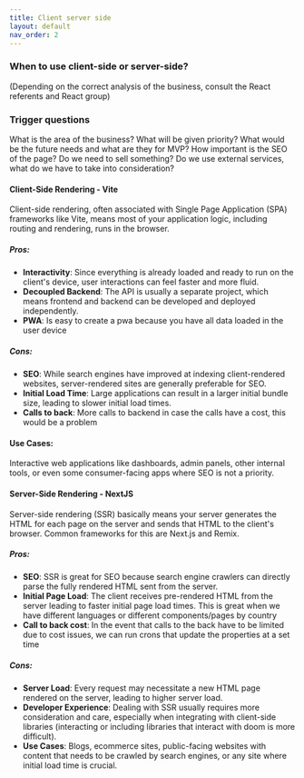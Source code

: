 ```yaml
---
title: Client server side
layout: default
nav_order: 2
---
```


### When to use client-side or server-side?

(Depending on the correct analysis of the business, consult the React referents and React group)

### Trigger questions

What is the area of the business?
What will be given priority?
What would be the future needs and what are they for MVP?
How important is the SEO of the page?
Do we need to sell something?
Do we use external services, what do we have to take into consideration?

#### Client-Side Rendering - Vite

Client-side rendering, often associated with Single Page Application (SPA) frameworks like Vite, means most of your application logic, including routing and rendering, runs in the browser.

##### Pros:

- **Interactivity**: Since everything is already loaded and ready to run on the client's device, user interactions can feel faster and more fluid.
- **Decoupled Backend**: The API is usually a separate project, which means frontend and backend can be developed and deployed independently.
- **PWA**: Is easy to create a pwa because you have all data loaded in the user device

##### Cons:

- **SEO**: While search engines have improved at indexing client-rendered websites, server-rendered sites are generally preferable for SEO.
- **Initial Load Time**: Large applications can result in a larger initial bundle size, leading to slower initial load times.
- **Calls to back**: More calls to backend in case the calls have a cost, this would be a problem

#### Use Cases:

Interactive web applications like dashboards, admin panels, other internal tools, or even some consumer-facing apps where SEO is not a priority.

#### Server-Side Rendering - NextJS

Server-side rendering (SSR) basically means your server generates the HTML for each page on the server and sends that HTML to the client's browser. Common frameworks for this are Next.js and Remix.

##### Pros:

- **SEO**: SSR is great for SEO because search engine crawlers can directly parse the fully rendered HTML sent from the server.
- **Initial Page Load**: The client receives pre-rendered HTML from the server leading to faster initial page load times. This is great when we have different languages or different components/pages by country
- **Call to back cost**: In the event that calls to the back have to be limited due to cost issues, we can run crons that update the properties at a set time

##### Cons:

- **Server Load**: Every request may necessitate a new HTML page rendered on the server, leading to higher server load.
- **Developer Experience**: Dealing with SSR usually requires more consideration and care, especially when integrating with client-side libraries (interacting or including libraries that interact with doom is more difficult).
- **Use Cases**: Blogs, ecommerce sites, public-facing websites with content that needs to be crawled by search engines, or any site where initial load time is crucial.

